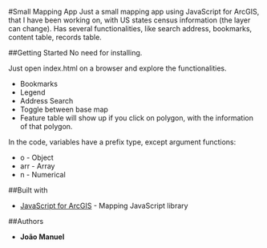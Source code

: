 #Small Mapping App
Just a small mapping app using JavaScript for ArcGIS, that I have been working on, with US states census information (the layer can change).
Has several functionalities, like search address, bookmarks, content table, records table.

##Getting Started
No need for installing.

Just open index.html on a browser and explore the functionalities.
* Bookmarks
* Legend
* Address Search
* Toggle between base map
* Feature table will show up if you click on polygon, with the information of that polygon.

In the code, variables have a prefix type, except argument functions:
* o - Object
* arr - Array
* n - Numerical

##Built with
* [JavaScript for ArcGIS](https://developers.arcgis.com/javascript/3/) - Mapping JavaScript library

##Authors
* **João Manuel**

